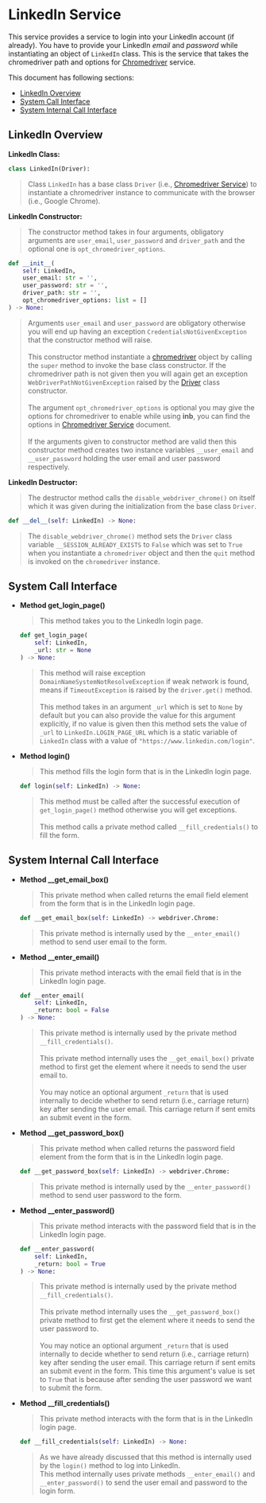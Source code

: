 # LinkedIn Service

This service provides a service to login into your LinkedIn account (if already). You have to provide your LinkedIn _email_ and
_password_ while instantiating an object of `LinkedIn` class. This is the service that takes the chromedriver path and options for
[Chromedriver][_chromedriver_service] service.

This document has following sections:

- [LinkedIn Overview](#linkedin-overview)
- [System Call Interface](#system-call-interface)
- [System Internal Call Interface](#system-internal-call-interface)

## LinkedIn Overview

**LinkedIn Class:**

```python
class LinkedIn(Driver):
```

> Class `LinkedIn` has a base class `Driver` (i.e., [Chromedriver Service][_chromedriver_service]) to instantiate a chromedriver
> instance to communicate with the browser (i.e., Google Chrome).

**LinkedIn Constructor:**

> The constructor method takes in four arguments, obligatory arguments are `user_email`, `user_password` and `driver_path` and the
> optional one is `opt_chromedriver_options`.

```python
def __init__(
    self: LinkedIn,
    user_email: str = '',
    user_password: str = '',
    driver_path: str = '',
    opt_chromedriver_options: list = []
) -> None:
```

> Arguments `user_email` and `user_password` are obligatory otherwise you will end up having an exception
> `CredentialsNotGivenException` that the constructor method will raise.
> <br><br>
> This constructor method instantiate a [chromedriver][_chromedriver_service] object by calling the `super` method to invoke the
> base class constructor. If the chromedriver path is not given then you will again get an exception
> `WebDriverPathNotGivenException` raised by the [Driver][_chromedriver_service] class constructor.
> <br><br>
> The argument `opt_chromedriver_options` is optional you may give the options for chromedriver to enable while using **inb**, you
> can find the options in [Chromedriver Service][_chromedriver_service] document.
> <br><br>
> If the arguments given to constructor method are valid then this constructor method creates two instance variables `__user_email`
> and `__user_password` holding the user email and user password respectively.

**LinkedIn Destructor:**

> The destructor method calls the `disable_webdriver_chrome()` on itself which it was given during the initialization from the base
> class `Driver`.

```python
def __del__(self: LinkedIn) -> None:
```

> The `disable_webdriver_chrome()` method sets the `Driver` class variable `__SESSION_ALREADY_EXISTS` to `False` which was set to
> `True` when you instantiate a `chromedriver` object and then the `quit` method is invoked on the `chromedriver` instance.

## System Call Interface

- **Method get_login_page()**

  > This method takes you to the LinkedIn login page.

  ```python
  def get_login_page(
      self: LinkedIn,
      _url: str = None
  ) -> None:
  ```

  > This method will raise exception `DomainNameSystemNotResolveException` if weak network is found, means if `TimeoutException`
  > is raised by the `driver.get()` method.
  > <br><br>
  > This method takes in an argument `_url` which is set to `None` by default but you can also provide the value for this argument
  > explicitly, if no value is given then this method sets the value of `_url` to `LinkedIn.LOGIN_PAGE_URL` which is a static
  > variable of `LinkedIn` class with a value of `"https://www.linkedin.com/login"`.

- **Method login()**

  > This method fills the login form that is in the LinkedIn login page.

  ```python
  def login(self: LinkedIn) -> None:
  ```

  > This method must be called after the successful execution of `get_login_page()` method otherwise you will get exceptions.
  > <br><br>
  > This method calls a private method called `__fill_credentials()` to fill the form.

## System Internal Call Interface

- **Method \_\_get_email_box()**

  > This private method when called returns the email field element from the form that is in the LinkedIn login page.

  ```python
  def __get_email_box(self: LinkedIn) -> webdriver.Chrome:
  ```

  > This private method is internally used by the `__enter_email()` method to send user email to the form.

- **Method \_\_enter_email()**

  > This private method interacts with the email field that is in the LinkedIn login page.

  ```python
  def __enter_email(
      self: LinkedIn,
      _return: bool = False
  ) -> None:
  ```

  > This private method is internally used by the private method `__fill_credentials()`.
  > <br><br>
  > This private method internally uses the `__get_email_box()` private method to first get the element where it needs to send
  > the user email to.
  > <br><br>
  > You may notice an optional argument `_return` that is used internally to decide whether to send return (i.e., carriage return)
  > key after sending the user email. This carriage return if sent emits an submit event in the form.

- **Method \_\_get_password_box()**

  > This private method when called returns the password field element from the form that is in the LinkedIn login page.

  ```python
  def __get_password_box(self: LinkedIn) -> webdriver.Chrome:
  ```

  > This private method is internally used by the `__enter_password()` method to send user password to the form.

- **Method \_\_enter_password()**

  > This private method interacts with the password field that is in the LinkedIn login page.

  ```python
  def __enter_password(
      self: LinkedIn,
      _return: bool = True
  ) -> None:
  ```

  > This private method is internally used by the private method `__fill_credentials()`.
  > <br><br>
  > This private method internally uses the `__get_password_box()` private method to first get the element where it needs to send
  > the user password to.
  > <br><br>
  > You may notice an optional argument `_return` that is used internally to decide whether to send return (i.e., carriage return)
  > key after sending the user email. This carriage return if sent emits an submit event in the form. This time this argument's
  > value is set to `True` that is because after sending the user password we want to submit the form.

- **Method \_\_fill_credentials()**

  > This private method interacts with the form that is in the LinkedIn login page.

  ```python
  def __fill_credentials(self: LinkedIn) -> None:
  ```

  > As we have already discussed that this method is internally used by the `login()` method to log into LinkedIn.
  > <br>
  > This method internally uses private methods `__enter_email()` and `__enter_password()` to send the user email and password to
  > the login form.

<!-- Definitions -->

[_chromedriver_service]: https://github.com/joshiayush/inb/blob/master/docs/inb/linkedin/init.md
